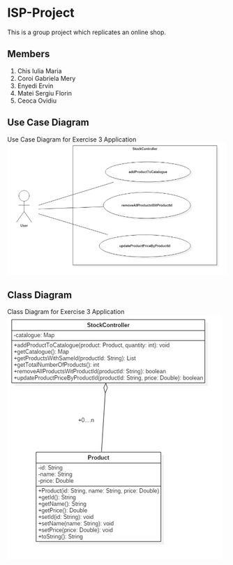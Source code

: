 # ISP-Project

This is a group project which replicates an online shop. 

## Members

1. Chis Iulia Maria
2. Coroi Gabriela Mery
3. Enyedi Ervin
4. Matei Sergiu Florin
5. Ceoca Ovidiu

## Use Case Diagram
Use Case Diagram for Exercise 3 Application
![Use Case Diagram image](docs/Ex3UseCaseDiagram.jpg)

## Class Diagram
Class Diagram for Exercise 3 Application
![Class Diagram image](docs/Ex3ClassDiagram.jpg)